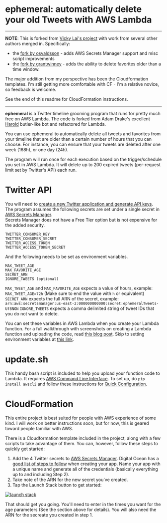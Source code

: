 # ephemeral: automatically delete your old Tweets with AWS Lambda

----

**NOTE**: This is forked from [Vicky Lai's project](https://github.com/vickylai/ephemeral) with work from several other authors merged in. Specifically:

* the [fork by osvaldsson](https://github.com/osvaldsson/ephemeral) - adds AWS Secrets Manager support and misc script improvements
* the [fork by grantwinney](https://github.com/grantwinney/ephemeral) - adds the ability to delete favorites older than a time window.

The major addition from my perspective has been the Cloudformation templates. I'm still getting more comfortable with CF - I'm a relative novice, so feedback is welcome.

See the end of this readme for CloudFormation instructions.

----


**ephemeral** is a Twitter timeline grooming program that runs for pretty much free on AWS Lambda. The code is forked from Adam Drake's excellent [Harold](https://github.com/adamdrake/harold) butler-like bot and refactored for Lambda.

You can use ephemeral to automatically delete all tweets and favorites from your timeline that are older than a certain number of hours that you can choose. For instance, you can ensure that your tweets are deleted after one week (168h), or one day (24h).

The program will run once for each execution based on the trigger/schedule you set in AWS Lambda. It will delete up to 200 expired tweets (per-request limit set by Twitter's API) each run.

# Twitter API

You will need to [create a new Twitter application and generate API keys](https://apps.twitter.com/). The program assumes the following secrets are set under a single secret in [AWS Secrets Manager](https://aws.amazon.com/secrets-manager/).  
Secrets Manager does not have a Free Tier option but is not expensive for the added security.

```
TWITTER_CONSUMER_KEY
TWITTER_CONSUMER_SECRET
TWITTER_ACCESS_TOKEN
TWITTER_ACCESS_TOKEN_SECRET
```

And the following needs to be set as environment variables.
```
MAX_TWEET_AGE
MAX_FAVORITE_AGE
SECRET_ARN
IGNORE_TWEETS (optional)
```

`MAX_TWEET_AGE` and `MAX_FAVORITE_AGE` expects a value of hours, example: `MAX_TWEET_AGE=72h` (Make sure to end the value with `h` or equivalent)
`SECRET_ARN` expects the full ARN of the secret, example: `arn:aws:secretsmanager:us-east-2:000000000000:secret:ephemeralTweets-Uf8NON`
`IGNORE_TWEETS` expects a comma delimited string of tweet IDs that you do not want to delete.

You can set these variables in AWS Lambda when you create your Lambda function. For a full walkthrough with screenshots on creating a Lambda function and uploading the code, read [this blog post](https://vickylai.com/verbose/free-twitter-bot-aws-lambda/). Skip to setting environment variables at [this link](https://vickylai.com/verbose/free-twitter-bot-aws-lambda/#2-configure-your-function).

# update.sh

This handy bash script is included to help you upload your function code to Lambda. It requires [AWS Command Line Interface](https://aws.amazon.com/cli/). To set up, do `pip install awscli` and follow these instructions for [Quick Configuration](https://docs.aws.amazon.com/cli/latest/userguide/cli-chap-getting-started.html).

# CloudFormation

This entire project is best suited for people with AWS experience of some kind. I will work on better instructions soon, but for now, this is geared toward people familiar with AWS.

There is a Cloudformation template included in the project, along with a few scripts to take advantage of them. You can, however, follow these steps to quickly get started:

1. Add the 4 Twitter secrets to [AWS Secrets Manager](https://aws.amazon.com/secrets-manager/). Digital Ocean has a [good list of steps to follow](https://www.digitalocean.com/community/tutorials/how-to-create-a-twitter-app) when creating your app. Name your app with a unique name and generate all of the credentials (basically everything up to and including Step 2).
2. Take note of the ARN for the new secret you've created.
3. Tap the Launch Stack button to get started:

<a href="https://console.aws.amazon.com/cloudformation/home?region=us-east-1#/stacks/new?stackName=EphemeralTweets&templateURL=https://code.eb.forchesoftware.com.s3.amazonaws.com/templates/EphemeralTweets.template">![launch stack](https://s3.amazonaws.com/cloudformation-examples/cloudformation-launch-stack.png)</a>

That should get you going. You'll need to enter in the times you want for the age parameters (See the section above for details). You will also need the ARN for the secreate you created in step 1.
